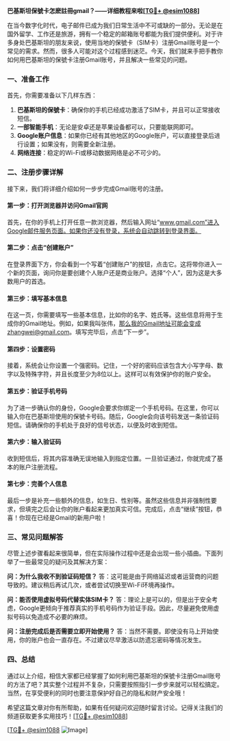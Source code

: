 **巴基斯坦保號卡怎麽註冊gmail？——详细教程来啦[[TG💪+ @esim1088](https://t.me/s/esim1088)]**

在当今数字化时代，电子邮件已成为我们日常生活中不可或缺的一部分。无论是在国外留学、工作还是旅游，拥有一个稳定的邮箱账号都能为我们提供便利。对于许多身处巴基斯坦的朋友来说，使用当地的保號卡（SIM卡）注册Gmail账号是一个常见的需求。然而，很多人可能对这个过程感到迷茫。今天，我们就来手把手教你如何用巴基斯坦的保號卡注册Gmail账号，并且解决一些常见的问题。

### 一、准备工作

首先，你需要准备以下几样东西：

1. **巴基斯坦的保號卡**：确保你的手机已经成功激活了SIM卡，并且可以正常接收短信。
2. **一部智能手机**：无论是安卓还是苹果设备都可以，只要能联网即可。
3. **Google账户信息**：如果你已经有其他地区的Google账户，可以直接登录后进行设置；如果没有，则需要全新注册。
4. **网络连接**：稳定的Wi-Fi或移动数据网络是必不可少的。

### 二、注册步骤详解

接下来，我们将详细介绍如何一步步完成Gmail账号的注册。

#### 第一步：打开浏览器并访问Gmail官网

首先，在你的手机上打开任意一款浏览器，然后输入网址“www.gmail.com”进入Google邮件服务页面。如果你还没有登录，系统会自动跳转到登录界面。

#### 第二步：点击“创建账户”

在登录界面下方，你会看到一个写着“创建账户”的按钮，点击它。这将带你进入一个新的页面，询问你是要创建个人账户还是商业账户。选择“个人”，因为这是大多数用户的首选。

#### 第三步：填写基本信息

在这一页，你需要填写一些基本信息，比如你的名字、姓氏等。这些信息将用于生成你的Gmail地址。例如，如果我叫张伟，那么我的Gmail地址可能会变成zhangwei@gmail.com。填写完毕后，点击“下一步”。

#### 第四步：设置密码

接着，系统会让你设置一个强密码。记住，一个好的密码应该包含大小写字母、数字以及特殊字符，并且长度至少为8位以上。这样可以有效保护你的账户安全。

#### 第五步：验证手机号码

为了进一步确认你的身份，Google会要求你绑定一个手机号码。在这里，你可以输入你在巴基斯坦使用的保號卡号码。随后，Google会向该号码发送一条验证码短信。请确保你的手机处于良好的信号状态，以便及时收到短信。

#### 第六步：输入验证码

收到短信后，将其内容准确无误地输入到指定位置。一旦验证通过，你就完成了基本的账户注册流程。

#### 第七步：完善个人信息

最后一步是补充一些额外的信息，如生日、性别等。虽然这些信息并非强制性要求，但填完之后会让你的账户看起来更加真实可信。完成后，点击“继续”按钮，恭喜！你现在已经是Gmail的新用户啦！

### 三、常见问题解答

尽管上述步骤看起来很简单，但在实际操作过程中还是会出现一些小插曲。下面列举了一些最常见的疑问及其解决方案：

**问：为什么我收不到验证码短信？**
答：这可能是由于网络延迟或者运营商的问题导致的。建议稍后再试几次，或者尝试切换至Wi-Fi环境再操作。

**问：能否使用虚拟号码代替实体SIM卡？**
答：理论上是可以的，但是出于安全考虑，Google更倾向于推荐真实的手机号码作为验证手段。因此，尽量避免使用虚拟号码以免造成不必要的麻烦。

**问：注册完成后是否需要立即开始使用？**
答：当然不需要。即使没有马上开始使用，你的账户也会一直存在。不过建议尽早激活以防遗忘密码等情况发生。

### 四、总结

通过以上介绍，相信大家都已经掌握了如何利用巴基斯坦的保號卡注册Gmail账号的方法了吧？其实整个过程并不复杂，只需要按照指引一步步来就可以轻松搞定。当然，在享受便利的同时也要注意保护好自己的隐私和财产安全哦！

希望这篇文章对你有所帮助，如果有任何疑问欢迎随时留言讨论。记得关注我们的频道获取更多实用技巧！[[TG💪+ @esim1088](https://t.me/s/esim1088)] 

[[TG💪+ @esim1088](https://t.me/s/esim1088) ![Image](https://i.postimg.cc/4NQfJmqS/Snipaste-2025-05-13-00-14-12.png)]